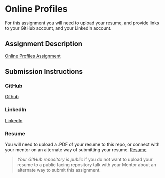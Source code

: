 # Online Profiles
For this assignment you will need to upload your resume, and provide links to your GitHub account, and your LinkedIn account.

## Assignment Description
[Online Profiles Assignment](https://education.launchcode.org/liftoff/assignments/online-profiles/)

## Submission Instructions
 
### GitHub
[Github](github.com/lurns)
 
### LinkedIn
[LinkedIn](https://www.linkedin.com/in/lauren-lee-753937bb/)

### Resume
You will need to upload a .PDF of your resume to this repo, or connect with your mentor on an alternate way of submitting your resume.
[Resume](https://github.com/lurns/liftoff-assignments/blob/master/C1-Online_Profiles/Lee_Launchcode%20Resume%20080619.pdf)

> *Your GitHub repository is public* if you do not want to upload your resume to a public facing repository talk with your Mentor about an alternate way to submit this assignment.
